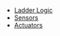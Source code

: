  - [Ladder Logic]()
 - [Sensors](https://github.com/ethanmcmike/autobake/blob/develop/docs/sensors.md)
 - [Actuators]()
